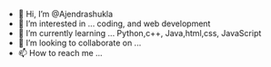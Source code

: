 - 👋 Hi, I’m @Ajendrashukla
- 👀 I’m interested in ... coding, and web development
- 🌱 I’m currently learning ... Python,c++, Java,html,css, JavaScript
- 💞️ I’m looking to collaborate on ...
- 📫 How to reach me ...

<!---
Ajendrashukla/Ajendrashukla is a ✨ special ✨ repository because its `README.md` (this file) appears on your GitHub profile.
You can click the Preview link to take a look at your changes.
--->
